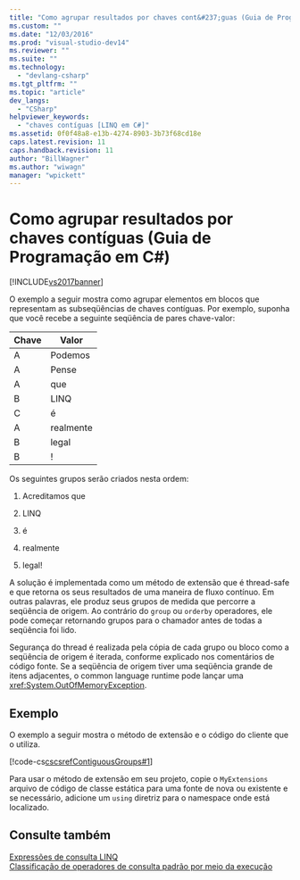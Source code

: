 ```yaml
---
title: "Como agrupar resultados por chaves cont&#237;guas (Guia de Programa&#231;&#227;o em C#) | Microsoft Docs"
ms.custom: ""
ms.date: "12/03/2016"
ms.prod: "visual-studio-dev14"
ms.reviewer: ""
ms.suite: ""
ms.technology: 
  - "devlang-csharp"
ms.tgt_pltfrm: ""
ms.topic: "article"
dev_langs: 
  - "CSharp"
helpviewer_keywords: 
  - "chaves contíguas [LINQ em C#]"
ms.assetid: 0f0f48a8-e13b-4274-8903-3b73f68cd18e
caps.latest.revision: 11
caps.handback.revision: 11
author: "BillWagner"
ms.author: "wiwagn"
manager: "wpickett"
---
```

# Como agrupar resultados por chaves cont&#237;guas (Guia de Programa&#231;&#227;o em C#)
[!INCLUDE[vs2017banner](../../../csharp/includes/vs2017banner.md)]

O exemplo a seguir mostra como agrupar elementos em blocos que representam as subseqüências de chaves contíguas.  Por exemplo, suponha que você recebe a seguinte seqüência de pares chave\-valor:  
  
|Chave|Valor|  
|-----------|-----------|  
|A|Podemos|  
|A|Pense|  
|A|que|  
|B|LINQ|  
|C|é|  
|A|realmente|  
|B|legal|  
|B|\!|  
  
 Os seguintes grupos serão criados nesta ordem:  
  
1.  Acreditamos que  
  
2.  LINQ  
  
3.  é  
  
4.  realmente  
  
5.  legal\!  
  
 A solução é implementada como um método de extensão que é thread\-safe e que retorna os seus resultados de uma maneira de fluxo contínuo.  Em outras palavras, ele produz seus grupos de medida que percorre a seqüência de origem.  Ao contrário do `group` ou `orderby` operadores, ele pode começar retornando grupos para o chamador antes de todas a seqüência foi lido.  
  
 Segurança do thread é realizada pela cópia de cada grupo ou bloco como a seqüência de origem é iterada, conforme explicado nos comentários de código fonte.  Se a seqüência de origem tiver uma seqüência grande de itens adjacentes, o common language runtime pode lançar uma <xref:System.OutOfMemoryException>.  
  
## Exemplo  
 O exemplo a seguir mostra o método de extensão e o código do cliente que o utiliza.  
  
 [!code-cs[cscsrefContiguousGroups#1](../../../csharp/programming-guide/linq-query-expressions/codesnippet/CSharp/how-to-group-results-by-contiguous-keys_1.cs)]  
  
 Para usar o método de extensão em seu projeto, copie o `MyExtensions` arquivo de código de classe estática para uma fonte de nova ou existente e se necessário, adicione um `using` diretriz para o namespace onde está localizado.  
  
## Consulte também  
 [Expressões de consulta LINQ](../../../csharp/programming-guide/linq-query-expressions/index.md)   
 [Classificação de operadores de consulta padrão por meio da execução](../../../visual-basic/programming-guide/concepts/linq/classification-of-standard-query-operators-by-manner-of-execution.md)